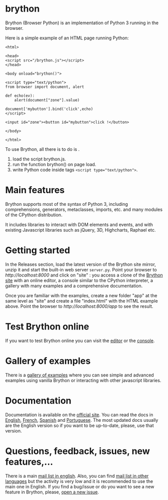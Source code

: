 brython
=======

Brython (Browser Python) is an implementation of Python 3 running in the browser.

Here is a simple example of an HTML page running Python:

    <html>
    
    <head>
    <script src="/brython.js"></script>
    </head>
    
    <body onload="brython()">
    
    <script type="text/python">
    from browser import document, alert
    
    def echo(ev):
        alert(document["zone"].value)
    
    document['mybutton'].bind('click',echo)
    </script>
    
    <input id="zone"><button id="mybutton">click !</button>
    
    </body>
    
    </html>

To use Brython, all there is to do is .

1. load the script brython.js.
2. run the function brython() on page load.
3. write Python code inside tags `<script type="text/python">`.

Main features
=============
Brython supports most of the syntax of Python 3, including comprehensions, generators, metaclasses, imports, etc. and many modules of the CPython distribution.

It includes libraries to interact with DOM elements and events, and with existing Javascript libraries such as jQuery, 3D, Highcharts, Raphael etc.

Getting started
===============
In the Releases section, load the latest version of the Brython site mirror, unzip it and start the built-in web server `server.py`. Point your browser to _http://localhost:8000_ and click on "site" : you access a clone of the [Brython site](http://brython.info) with an online editor, a console similar to the CPython interpreter, a gallery with many examples and a comprehensive documentation.

Once you are familiar with the examples, create a new folder "app" at the same level as "site" and create a file "index.html" with the HTML example above. Point the browser to _http://localhost:8000/app_ to see the result.

Test Brython online
===================
If you want to test Brython online you can visit the [editor](http://brython.info/tests/editor.html) or the [console](http://brython.info/tests/console.html).

Gallery of examples
===================
There is a [gallery of examples](http://brython.info/gallery/gallery_en.html) where you can see simple and advanced examples using vanilla Brython or interacting with other javascript libraries.

Documentation
=============
Documentation is available on the [official site](http://www.brython.info). You can read the docs in [English](http://brython.info/doc/en/index.html), [French](http://brython.info/doc/fr/index.html), [Spanish](http://brython.info/doc/es/index.html) and [Portuguese](http://brython.info/doc/pt/index.html). The most updated docs usually are the English version so if you want to be up-to-date, please, use that version.

Questions, feedback, issues, new features,...
=============================================
There is a main [mail list in english](https://groups.google.com/forum/?fromgroups=#!forum/brython). Also, you can find [mail list in other languages](http://brython.info/groups.html) but the activity is very low and it is recommended to use the main one in English. 
If you find a bug/issue or do you want to see a new feature in Brython, please, [open a new issue](https://github.com/PierreQuentel/brython/issues).
